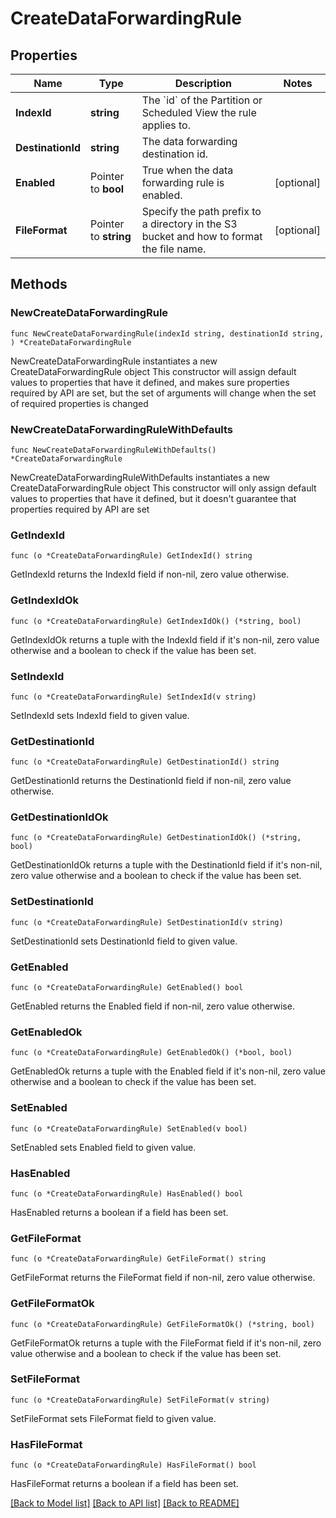# CreateDataForwardingRule

## Properties

Name | Type | Description | Notes
------------ | ------------- | ------------- | -------------
**IndexId** | **string** | The &#x60;id&#x60; of the Partition or Scheduled View the rule applies to. | 
**DestinationId** | **string** | The data forwarding destination id. | 
**Enabled** | Pointer to **bool** | True when the data forwarding rule is enabled. | [optional] 
**FileFormat** | Pointer to **string** | Specify the path prefix to a directory in the S3 bucket and how to format the file name. | [optional] 

## Methods

### NewCreateDataForwardingRule

`func NewCreateDataForwardingRule(indexId string, destinationId string, ) *CreateDataForwardingRule`

NewCreateDataForwardingRule instantiates a new CreateDataForwardingRule object
This constructor will assign default values to properties that have it defined,
and makes sure properties required by API are set, but the set of arguments
will change when the set of required properties is changed

### NewCreateDataForwardingRuleWithDefaults

`func NewCreateDataForwardingRuleWithDefaults() *CreateDataForwardingRule`

NewCreateDataForwardingRuleWithDefaults instantiates a new CreateDataForwardingRule object
This constructor will only assign default values to properties that have it defined,
but it doesn't guarantee that properties required by API are set

### GetIndexId

`func (o *CreateDataForwardingRule) GetIndexId() string`

GetIndexId returns the IndexId field if non-nil, zero value otherwise.

### GetIndexIdOk

`func (o *CreateDataForwardingRule) GetIndexIdOk() (*string, bool)`

GetIndexIdOk returns a tuple with the IndexId field if it's non-nil, zero value otherwise
and a boolean to check if the value has been set.

### SetIndexId

`func (o *CreateDataForwardingRule) SetIndexId(v string)`

SetIndexId sets IndexId field to given value.


### GetDestinationId

`func (o *CreateDataForwardingRule) GetDestinationId() string`

GetDestinationId returns the DestinationId field if non-nil, zero value otherwise.

### GetDestinationIdOk

`func (o *CreateDataForwardingRule) GetDestinationIdOk() (*string, bool)`

GetDestinationIdOk returns a tuple with the DestinationId field if it's non-nil, zero value otherwise
and a boolean to check if the value has been set.

### SetDestinationId

`func (o *CreateDataForwardingRule) SetDestinationId(v string)`

SetDestinationId sets DestinationId field to given value.


### GetEnabled

`func (o *CreateDataForwardingRule) GetEnabled() bool`

GetEnabled returns the Enabled field if non-nil, zero value otherwise.

### GetEnabledOk

`func (o *CreateDataForwardingRule) GetEnabledOk() (*bool, bool)`

GetEnabledOk returns a tuple with the Enabled field if it's non-nil, zero value otherwise
and a boolean to check if the value has been set.

### SetEnabled

`func (o *CreateDataForwardingRule) SetEnabled(v bool)`

SetEnabled sets Enabled field to given value.

### HasEnabled

`func (o *CreateDataForwardingRule) HasEnabled() bool`

HasEnabled returns a boolean if a field has been set.

### GetFileFormat

`func (o *CreateDataForwardingRule) GetFileFormat() string`

GetFileFormat returns the FileFormat field if non-nil, zero value otherwise.

### GetFileFormatOk

`func (o *CreateDataForwardingRule) GetFileFormatOk() (*string, bool)`

GetFileFormatOk returns a tuple with the FileFormat field if it's non-nil, zero value otherwise
and a boolean to check if the value has been set.

### SetFileFormat

`func (o *CreateDataForwardingRule) SetFileFormat(v string)`

SetFileFormat sets FileFormat field to given value.

### HasFileFormat

`func (o *CreateDataForwardingRule) HasFileFormat() bool`

HasFileFormat returns a boolean if a field has been set.


[[Back to Model list]](../README.md#documentation-for-models) [[Back to API list]](../README.md#documentation-for-api-endpoints) [[Back to README]](../README.md)


